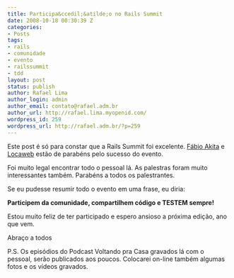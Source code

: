 ```yaml
---
title: Participa&ccedil;&atilde;o no Rails Summit
date: 2008-10-18 00:30:39 Z
categories:
- Posts
tags:
- rails
- comunidade
- evento
- railssummit
- tdd
layout: post
status: publish
author: Rafael Lima
author_login: admin
author_email: contato@rafael.adm.br
author_url: http://rafael.lima.myopenid.com/
wordpress_id: 259
wordpress_url: http://rafael.adm.br/?p=259
---
```


Este post &eacute; s&oacute; para constar que a Rails Summit foi excelente. <a href="http://www.akitaonrails.com/2008/10/17/rails-summit-ressaca-2">F&aacute;bio Akita</a> e <a href="http://locaweb.com.br/railssummit">Locaweb</a> est&atilde;o de parab&eacute;ns pelo sucesso do evento.

Foi muito legal encontrar todo o pessoal l&aacute;. As palestras foram muito interessantes tamb&eacute;m. Parab&eacute;ns a todos os palestrantes.

Se eu pudesse resumir todo o evento em uma frase, eu diria:

<strong>Participem da comunidade, compartilhem c&oacute;digo e TESTEM sempre!</strong>

Estou muito feliz de ter participado e espero ansioso a pr&oacute;xima edi&ccedil;&atilde;o, ano que vem.

Abra&ccedil;o a todos

P.S. Os epis&oacute;dios do Podcast Voltando pra Casa gravados l&aacute; com o pessoal, ser&atilde;o publicados aos poucos. Colocarei on-line tamb&eacute;m algumas fotos e os v&iacute;deos gravados.

